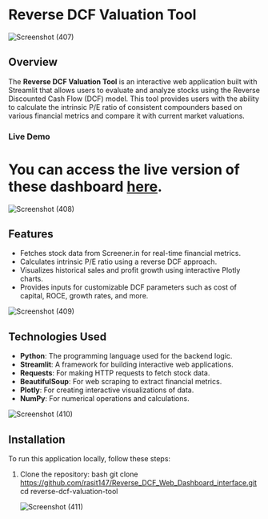 # Reverse DCF Valuation Tool
![Screenshot (407)](https://github.com/user-attachments/assets/465915ee-1817-475d-a2dc-6742d500338f)

## Overview

The **Reverse DCF Valuation Tool** is an interactive web application built with Streamlit that allows users to evaluate and analyze stocks using the Reverse Discounted Cash Flow (DCF) model. This tool provides users with the ability to calculate the intrinsic P/E ratio of consistent compounders based on various financial metrics and compare it with current market valuations.



### Live Demo

# You can access the live version of these dashboard [here](https://revdcfinterface.streamlit.app/).


![Screenshot (408)](https://github.com/user-attachments/assets/486deaad-ed83-42c4-95ec-90bb068e82a4)

## Features

- Fetches stock data from Screener.in for real-time financial metrics.
- Calculates intrinsic P/E ratio using a reverse DCF approach.
- Visualizes historical sales and profit growth using interactive Plotly charts.
- Provides inputs for customizable DCF parameters such as cost of capital, ROCE, growth rates, and more.

![Screenshot (409)](https://github.com/user-attachments/assets/83b5db0e-e96f-4f75-97d3-3ef9df5be25c)


## Technologies Used
- **Python**: The programming language used for the backend logic.
- **Streamlit**: A framework for building interactive web applications.
- **Requests**: For making HTTP requests to fetch stock data.
- **BeautifulSoup**: For web scraping to extract financial metrics.
- **Plotly**: For creating interactive visualizations of data.
- **NumPy**: For numerical operations and calculations.
  
![Screenshot (410)](https://github.com/user-attachments/assets/64dedca3-773f-4a37-97e4-8cfa2254947c)

## Installation

To run this application locally, follow these steps:

1. Clone the repository:
   bash
   git clone https://github.com/rasit147/Reverse_DCF_Web_Dashboard_interface.git
   cd reverse-dcf-valuation-tool

   ![Screenshot (411)](https://github.com/user-attachments/assets/3a55acea-c2da-49d0-84fc-e5fee74cc838)

